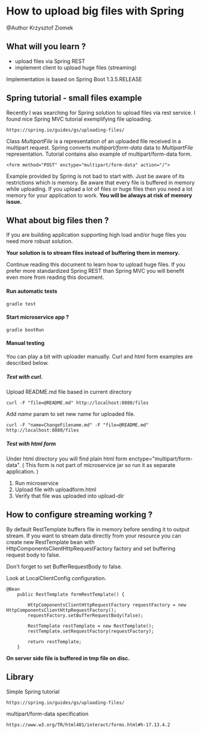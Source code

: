 # How to upload big files with Spring
@Author Krzysztof Ziomek

## What will you learn ?

* upload files via Spring REST
* implement client to upload huge files (streaming)

Implementation is based on Spring Boot 1.3.5.RELEASE

## Spring tutorial - small files example

Recently I was searching for Spring solution to upload files via rest service.
I found nice Spring MVC tutorial exemplifying file uploading.
    
    https://spring.io/guides/gs/uploading-files/

Class *MultipartFile* is a representation of an uploaded file received in a multipart request.
Spring converts *multipart/form-data* data to *MultipartFile* representation.
Tutorial contains also example of multipart/form-data form.

    <form method="POST" enctype="multipart/form-data" action="/">

Example provided by Spring is not bad to start with. Just be aware of its restrictions which is memory.
Be aware that every file is buffered in memory while uploading.
If you upload a lot of files or huge files then you need a lot memory for your application to work. 
**You will be always at risk of memory issue.** 

## What about big files then ? 

If you are building application supporting high load and/or huge files you need more robust solution.

**Your solution is to stream files instead of buffering them in memory.**

Continue reading this document to learn how to upload huge files.
If you prefer more standardized Spring REST than Spring MVC you will benefit even more from reading this document.
  
#### Run automatic tests

    gradle test
  
#### Start microservice app ?

    gradle bootRun

#### Manual testing
You can play a bit with uploader manually. Curl and html form examples are described below. 

##### Test with curl.

Upload README.md file based in current directory

    curl -F "file=@README.md" http://localhost:8080/files
   
Add _name_ param to set new name for uploaded file. 
 
    curl -F "name=ChangeFilename.md" -F "file=@README.md" http://localhost:8080/files
   
##### Test with html form

Under html directory you will find plain html form enctype="multipart/form-data".
( This form is not part of microservice jar so run it as separate application. )

1. Run microservice
2. Upload file with uploadform.html
3. Verify that file was uploaded into upload-dir


## How to configure streaming working ?
By default RestTemplate buffers file in memory before sending it to output stream.
If you want to stream data directly from your resource
you can create new RestTemplate bean with HttpComponentsClientHttpRequestFactory factory
and set buffering request body to false.

Don't forget to set BufferRequestBody to false. 

Look at LocalClientConfig configuration.

    @Bean
        public RestTemplate formRestTemplate() {
    
            HttpComponentsClientHttpRequestFactory requestFactory = new HttpComponentsClientHttpRequestFactory();
            requestFactory.setBufferRequestBody(false);
    
            RestTemplate restTemplate = new RestTemplate();
            restTemplate.setRequestFactory(requestFactory);
    
            return restTemplate;
        }

**On server side file is buffered in tmp file on disc.**

## Library

Simple Spring tutorial
    
    https://spring.io/guides/gs/uploading-files/
    
multipart/form-data specification
    
    https://www.w3.org/TR/html401/interact/forms.html#h-17.13.4.2